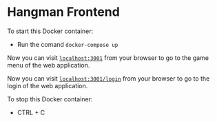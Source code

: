 # Hangman Frontend

To start this Docker container:

  * Run the comand `docker-compose up`

Now you can visit [`localhost:3001`](localhost:3001) from your browser to go to the game menu of the web application.

Now you can visit [`localhost:3001/login`](localhost:3001/login) from your browser to go to the login of the web application.

To stop this Docker container:

  * CTRL + C
